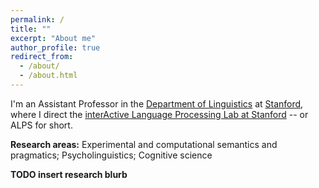 ```yaml
---
permalink: /
title: ""
excerpt: "About me"
author_profile: true
redirect_from: 
  - /about/
  - /about.html
---
```


I'm an Assistant Professor in the [Department of Linguistics](https://linguistics.stanford.edu/) at [Stanford](https://www.stanford.edu/), where I direct the [interActive Language Processing Lab at Stanford](http://alpslab.stanford.edu/) -- or ALPS for short. 

**Research areas:** Experimental and computational semantics and pragmatics; Psycholinguistics; Cognitive science

**TODO insert research blurb**
